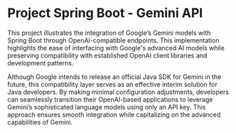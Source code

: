 # Project Spring Boot - Gemini API

This project illustrates the integration of Google’s Gemini models with Spring Boot through OpenAI-compatible endpoints. This implementation highlights the ease of interfacing with Google's advanced AI models while preserving compatibility with established OpenAI client libraries and development patterns.

Although Google intends to release an official Java SDK for Gemini in the future, this compatibility layer serves as an effective interim solution for Java developers. By making minimal configuration adjustments, developers can seamlessly transition their OpenAI-based applications to leverage Gemini’s sophisticated language models using only an API key. This approach ensures smooth integration while capitalizing on the advanced capabilities of Gemini.
